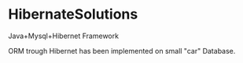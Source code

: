 # HibernateSolutions
Java+Mysql+Hibernet Framework

ORM trough Hibernet has been implemented on small "car" Database.
